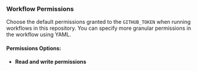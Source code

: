 ### Workflow Permissions

Choose the default permissions granted to the `GITHUB_TOKEN` when running workflows in this repository. You can specify more granular permissions in the workflow using YAML. 

#### Permissions Options:
- **Read and write permissions**

